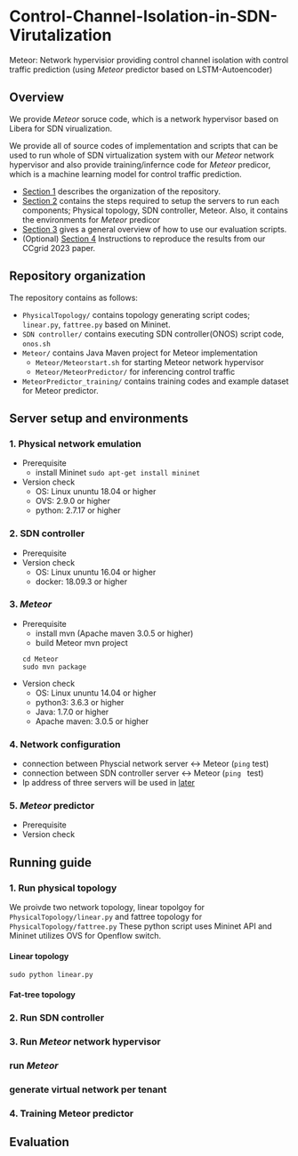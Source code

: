 # Control-Channel-Isolation-in-SDN-Virutalization
Meteor: Network hypervisior providing control channel isolation with control traffic prediction (using *Meteor* predictor based on LSTM-Autoencoder)

## Overview

We provide *Meteor* soruce code, which is a network hypervisor based on Libera for SDN virualization. 

We provide all of source codes of implementation and scripts that can be used to run whole of SDN virtualization system with our *Meteor* network hypervisor and also provide training/infernce code for *Meteor* predicor, which is a machine learning model for control traffic prediction. 
* [Section 1](#Repository-organization) describes the organization of the repository. 
* [Section 2](#Server-setup-and-environments) contains the steps required to setup the servers to run each components; Physical topology, SDN controller, Meteor. Also, it contains the environments for *Meteor* predicor  
* [Section 3](#Running-guide) gives a general overview of how to use our evaluation scripts. 
* (Optional) [Section 4](#Evaluation) Instructions to reproduce the results from our CCgrid 2023 paper.

## Repository organization 

The repository contains as follows:

* `PhysicalTopology/` contains topology generating script codes; `linear.py`, `fattree.py` based on Mininet.
* `SDN controller/` contains executing SDN controller(ONOS) script code, `onos.sh`
* `Meteor/` contains Java Maven project for Meteor implementation 
   * `Meteor/Meteorstart.sh` for starting Meteor network hypervisor
   * `Meteor/MeteorPredictor/` for inferencing control traffic
* `MeteorPredictor_training/` contains training codes and example dataset for Meteor predictor.    


## Server setup and environments
### 1. Physical network emulation
* Prerequisite
  * install Mininet
    `sudo apt-get install mininet`
* Version check
  * OS: Linux ununtu 18.04 or higher 
  * OVS: 2.9.0 or higher
  * python: 2.7.17 or higher
  
### 2. SDN controller
* Prerequisite
* Version check
  * OS: Linux ununtu 16.04 or higher
  * docker: 18.09.3 or higher
  
### 3. *Meteor*
* Prerequisite
  * install mvn (Apache maven 3.0.5 or higher)
  * build Meteor mvn project 
  ```
  cd Meteor
  sudo mvn package
  ```
* Version check
  * OS: Linux ununtu 14.04 or higher
  * python3: 3.6.3 or higher 
  * Java: 1.7.0 or higher
  * Apache maven: 3.0.5 or higher 
  
### 4. Network configuration
* connection between Physcial network server <-> Meteor (`ping` test)
* connection between SDN controller server <-> Meteor (`ping ` test)
* Ip address of three servers will be used in [later](#Running-guide)

### 5. *Meteor* predictor
* Prerequisite
* Version check

## Running guide

### 1. Run physical topology
We proivde two network topology, linear topolgoy for `PhysicalTopology/linear.py` and fattree topology for `PhysicalTopology/fattree.py`
These python script uses Mininet API and Mininet utilizes OVS for Openflow switch.

#### Linear topology
```
sudo python linear.py
```
#### Fat-tree topology

### 2. Run SDN controller

### 3. Run *Meteor* network hypervisor
### run *Meteor*
### generate virtual network per tenant

### 4. Training Meteor predictor

## Evaluation


